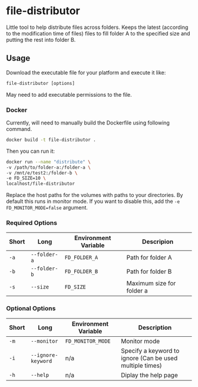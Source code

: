 # file-distributor

Little tool to help distribute files across folders. Keeps the latest (according to the modification time of files) files to fill folder A to the specified size and putting the rest into folder B.

## Usage

Download the executable file for your platform and execute it like: 

```cmd
file-distributor [options]
```

May need to add executable permissions to the file.

### Docker

Currently, will need to manually build the Dockerfile using following command.

```bash
docker build -t file-distributor .
```

Then you can run it:

```bash
docker run --name "distribute" \
-v /path/to/folder-a:/folder-a \
-v /mnt/e/test2:/folder-b \
-e FD_SIZE=10 \
localhost/file-distributor
```

Replace the host paths for the volumes with paths to your directories. By default this runs in monitor mode. If you want to disable this, add the `-e FD_MONITOR_MODE=false` argument.

### Required Options

| Short | Long | Environment Variable | Descripion |
| --- | --- | --- | --- |
| `-a` | `--folder-a` | `FD_FOLDER_A` | Path for folder A |
| `-b` | `--folder-b` | `FD_FOLDER_B` | Path for folder B |
| `-s` | `--size` | `FD_SIZE` | Maximum size for folder a |

### Optional Options

| Short | Long | Environment Variable | Description |
| --- | --- | --- | --- |
| `-m` | `--monitor` | `FD_MONITOR_MODE` | Monitor mode |
| `-i` | `--ignore-keyword` | n/a | Specify a keyword to ignore (Can be used multiple times) |
| `-h` | `--help` | n/a | Diplay the help page |
